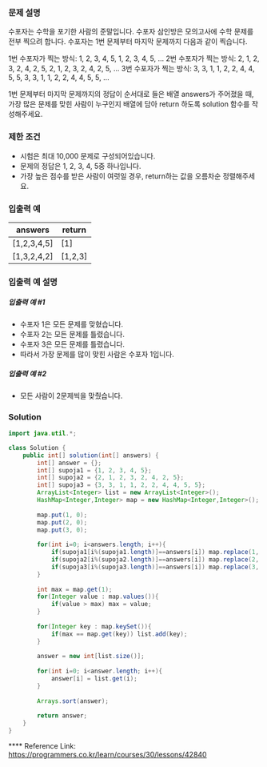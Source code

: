 ### 문제 설명

  수포자는 수학을 포기한 사람의 준말입니다. 수포자 삼인방은 모의고사에 수학 문제를 전부 찍으려 합니다. 수포자는 1번 문제부터 마지막 문제까지 다음과 같이 찍습니다.

  1번 수포자가 찍는 방식: 1, 2, 3, 4, 5, 1, 2, 3, 4, 5, ...
  2번 수포자가 찍는 방식: 2, 1, 2, 3, 2, 4, 2, 5, 2, 1, 2, 3, 2, 4, 2, 5, ...
  3번 수포자가 찍는 방식: 3, 3, 1, 1, 2, 2, 4, 4, 5, 5, 3, 3, 1, 1, 2, 2, 4, 4, 5, 5, ...

  1번 문제부터 마지막 문제까지의 정답이 순서대로 들은 배열 answers가 주어졌을 때, 가장 많은 문제를 맞힌 사람이 누구인지 배열에 담아 return 하도록 solution 함수를 작성해주세요.

### 제한 조건

  * 시험은 최대 10,000 문제로 구성되어있습니다.
  * 문제의 정답은 1, 2, 3, 4, 5중 하나입니다.
  * 가장 높은 점수를 받은 사람이 여럿일 경우, return하는 값을 오름차순 정렬해주세요.
  
### 입출력 예

answers	  |      return
--- | ---
[1,2,3,4,5]	| [1]
[1,3,2,4,2]	| [1,2,3]

### 입출력 예 설명

##### 입출력 예 #1

  * 수포자 1은 모든 문제를 맞혔습니다.
  * 수포자 2는 모든 문제를 틀렸습니다.
  * 수포자 3은 모든 문제를 틀렸습니다.
  * 따라서 가장 문제를 많이 맞힌 사람은 수포자 1입니다.

##### 입출력 예 #2

  * 모든 사람이 2문제씩을 맞췄습니다.
  
### Solution
```java
import java.util.*;

class Solution {
    public int[] solution(int[] answers) {
        int[] answer = {};
        int[] supoja1 = {1, 2, 3, 4, 5};
        int[] supoja2 = {2, 1, 2, 3, 2, 4, 2, 5};
        int[] supoja3 = {3, 3, 1, 1, 2, 2, 4, 4, 5, 5};
        ArrayList<Integer> list = new ArrayList<Integer>();
        HashMap<Integer,Integer> map = new HashMap<Integer,Integer>();
        
        map.put(1, 0);
        map.put(2, 0);
        map.put(3, 0);
        
        for(int i=0; i<answers.length; i++){
            if(supoja1[i%(supoja1.length)]==answers[i]) map.replace(1, (map.get(1))+1);
            if(supoja2[i%(supoja2.length)]==answers[i]) map.replace(2, (map.get(2))+1);
            if(supoja3[i%(supoja3.length)]==answers[i]) map.replace(3, (map.get(3))+1);
        }
        
        int max = map.get(1);
        for(Integer value : map.values()){
            if(value > max) max = value;
        }
        
        for(Integer key : map.keySet()){
            if(max == map.get(key)) list.add(key);
        }
        
        answer = new int[list.size()];
        
        for(int i=0; i<answer.length; i++){
            answer[i] = list.get(i);
        }
        
        Arrays.sort(answer);
  
        return answer;
    }
}
```

**** Reference Link: https://programmers.co.kr/learn/courses/30/lessons/42840
